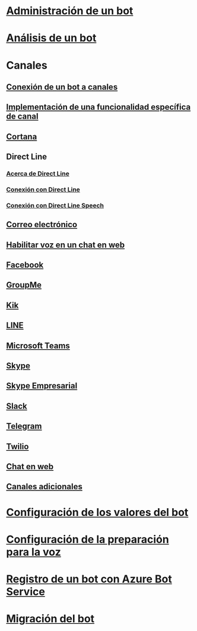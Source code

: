 # [Administración de un bot](../bot-service-manage-overview.md)
# [Análisis de un bot](../bot-service-manage-analytics.md)
# Canales
## [Conexión de un bot a canales](../bot-service-manage-channels.md)
## [Implementación de una funcionalidad específica de canal](../v4sdk/bot-builder-channeldata.md)
## [Cortana](../bot-service-channel-connect-cortana.md) 
## Direct Line
### [Acerca de Direct Line](../bot-service-channel-directline.md)
### [Conexión con Direct Line](../bot-service-channel-connect-directline.md)
### [Conexión con Direct Line Speech](../bot-service-channel-connect-directlinespeech.md)
## [Correo electrónico](../bot-service-channel-connect-email.md)
## [Habilitar voz en un chat en web](../bot-service-channel-connect-webchat-speech.md)
## [Facebook](../bot-service-channel-connect-facebook.md) 
## [GroupMe](../bot-service-channel-connect-groupme.md) 
## [Kik](../bot-service-channel-connect-kik.md) 
## [LINE](../bot-service-channel-connect-line.md)
## [Microsoft Teams](https://msdn.microsoft.com/en-us/microsoft-teams/bots)
## [Skype](../bot-service-channel-connect-skype.md)
## [Skype Empresarial](../bot-service-channel-connect-skypeforbusiness.md)
## [Slack](../bot-service-channel-connect-slack.md) 
## [Telegram](../bot-service-channel-connect-telegram.md) 
## [Twilio](../bot-service-channel-connect-twilio.md)
## [Chat en web](../bot-service-channel-connect-webchat.md)
## [Canales adicionales](../bot-service-channel-additional-channels.md)
# [Configuración de los valores del bot](../bot-service-manage-settings.md)
# [Configuración de la preparación para la voz](../bot-service-manage-speech-priming.md)
# [Registro de un bot con Azure Bot Service](../bot-service-quickstart-registration.md)
# [Migración del bot](../bot-service-migrate-bot.md)
